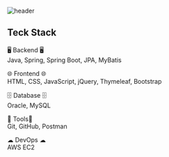 ![header](https://capsule-render.vercel.app/api?type=waving&color=gradient&customColorList=15&text=Welcome%20to%20Hyeri's%20GitHub&animation=fadeIn&fontSize=32&fontAlignY=40&fontAlign=70&height=250)


<h2 class="code-line" data-line-start=4 data-line-end=5 ><a id="Teck_Stack_4"></a>Teck Stack</h2>
<p class="has-line-data" data-line-start="5" data-line-end="7">🖥 Backend 🖥<br>
Java, Spring, Spring Boot, JPA, MyBatis</p>
<p class="has-line-data" data-line-start="8" data-line-end="10">🌐  Frontend 🌐<br>
HTML, CSS, JavaScript, jQuery, Thymeleaf, Bootstrap</p>
<p class="has-line-data" data-line-start="11" data-line-end="13">🗄 Database 🗄<br>
Oracle, MySQL</p>
<p class="has-line-data" data-line-start="14" data-line-end="16">🔧 Tools🔧<br>
Git, GitHub, Postman</p>
<p class="has-line-data" data-line-start="17" data-line-end="19">☁ DevOps ☁<br>
AWS EC2</p>


<!--
**BloomingWisdom/BloomingWisdom** is a ✨ _special_ ✨ repository because its `README.md` (this file) appears on your GitHub profile.

Here are some ideas to get you started:

- 🔭 I’m currently working on ...
- 🌱 I’m currently learning ...
- 👯 I’m looking to collaborate on ...
- 🤔 I’m looking for help with ...
- 💬 Ask me about ...
- 📫 How to reach me: ...
- 😄 Pronouns: ...
- ⚡ Fun fact: ...
-->
